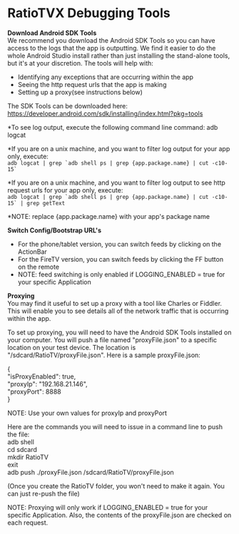 RatioTVX Debugging Tools
===

**Download Android SDK Tools**  
We recommend you download the Android SDK Tools so you can have access to the logs that the app is outputting.  We find it easier to do the whole Android Studio install rather than just installing the stand-alone tools, but it's at your discretion.  The tools will help with:  
* Identifying any exceptions that are occurring within the app
* Seeing the http request urls that the app is making  
* Setting up a proxy(see instructions below)
  
The SDK Tools can be downloaded here: https://developer.android.com/sdk/installing/index.html?pkg=tools  
  
*To see log output, execute the following command line command: adb logcat  
  
*If you are on a unix machine, and you want to filter log output for your app only, execute:  
``adb logcat | grep `adb shell ps | grep {app.package.name} | cut -c10-15` ``  
  
*If you are on a unix machine, and you want to filter log output to see http request urls for your app only, execute:  
``adb logcat | grep `adb shell ps | grep {app.package.name} | cut -c10-15` | grep getText``  
  
*NOTE: replace {app.package.name} with your app's package name
  
**Switch Config/Bootstrap URL's**  
* For the phone/tablet version, you can switch feeds by clicking on the ActionBar
* For the FireTV version, you can switch feeds by clicking the FF button on the remote
* NOTE: feed switching is only enabled if LOGGING_ENABLED = true for your specific Application  
  
**Proxying**  
You may find it useful to set up a proxy with a tool like Charles or Fiddler.  This will enable you to see details all of the network traffic that is occurring within the app.  
  
To set up proxying, you will need to have the Android SDK Tools installed on your computer.  You will push a file named "proxyFile.json" to a specific location on your test device.  The location is "/sdcard/RatioTV/proxyFile.json".  Here is a sample proxyFile.json:  
  
{  
  "isProxyEnabled": true,  
  "proxyIp": "192.168.21.146",  
  "proxyPort": 8888  
}  
  
NOTE: Use your own values for proxyIp and proxyPort  
  
Here are the commands you will need to issue in a command line to push the file:  
adb shell  
cd sdcard  
mkdir RatioTV  
exit  
adb push ./proxyFile.json /sdcard/RatioTV/proxyFile.json  
  
(Once you create the RatioTV folder, you won't need to make it again.  You can just re-push the file)
  
NOTE: Proxying will only work if LOGGING_ENABLED = true for your specific Application.  Also, the contents of the proxyFile.json are checked on each request.
